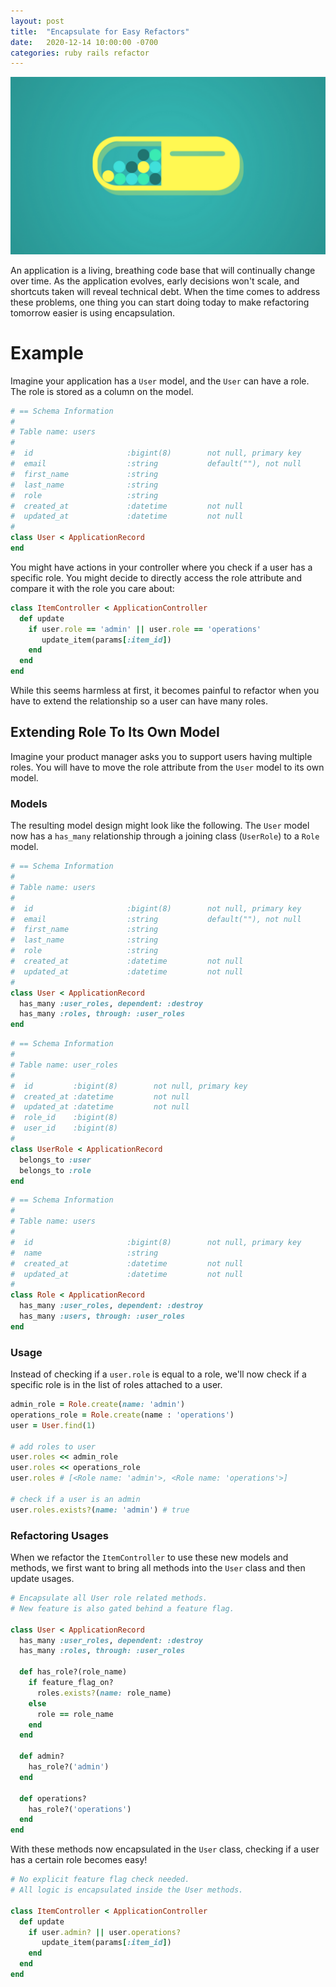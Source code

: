 ```yaml
---
layout: post
title:  "Encapsulate for Easy Refactors"
date:   2020-12-14 10:00:00 -0700
categories: ruby rails refactor
---
```

![encapsulate-for-easy-refactors](/public/images/encapsulate-for-easy-refactors.png)

An application is a living, breathing code base that will continually change over time. As the application evolves, early decisions won't scale, and shortcuts taken will reveal technical debt. When the time comes to address these problems, one thing you can start doing today to make refactoring tomorrow easier is using encapsulation.

# Example

Imagine your application has a `User` model, and the `User` can have a role. The role is stored as a column on the model.

```ruby
# == Schema Information
#
# Table name: users
#
#  id                     :bigint(8)        not null, primary key
#  email                  :string           default(""), not null
#  first_name             :string
#  last_name              :string
#  role                   :string
#  created_at             :datetime         not null
#  updated_at             :datetime         not null
#
class User < ApplicationRecord
end
```

You might have actions in your controller where you check if a user has a specific role. You might decide to directly access the role attribute and compare it with the role you care about:

```ruby
class ItemController < ApplicationController
  def update
    if user.role == 'admin' || user.role == 'operations'
       update_item(params[:item_id])
    end
  end
end
```

While this seems harmless at first, it becomes painful to refactor when you have to extend the relationship so a user can have many roles.

## Extending Role To Its Own Model

Imagine your product manager asks you to support users having multiple roles. You will have to move the role attribute from the `User` model to its own model.

### Models

The resulting model design might look like the following. The `User` model now has a `has_many` relationship through a joining class (`UserRole`) to a `Role` model.

```ruby
# == Schema Information
#
# Table name: users
#
#  id                     :bigint(8)        not null, primary key
#  email                  :string           default(""), not null
#  first_name             :string
#  last_name              :string
#  role                   :string
#  created_at             :datetime         not null
#  updated_at             :datetime         not null
#
class User < ApplicationRecord
  has_many :user_roles, dependent: :destroy
  has_many :roles, through: :user_roles
end
```

```ruby
# == Schema Information
#
# Table name: user_roles
#
#  id         :bigint(8)        not null, primary key
#  created_at :datetime         not null
#  updated_at :datetime         not null
#  role_id    :bigint(8)
#  user_id    :bigint(8)
#
class UserRole < ApplicationRecord
  belongs_to :user
  belongs_to :role
end
```

```ruby
# == Schema Information
#
# Table name: users
#
#  id                     :bigint(8)        not null, primary key
#  name                   :string
#  created_at             :datetime         not null
#  updated_at             :datetime         not null
#
class Role < ApplicationRecord
  has_many :user_roles, dependent: :destroy
  has_many :users, through: :user_roles
end
```

### Usage

Instead of checking if a `user.role` is equal to a role, we'll now check if a specific role is in the list of roles attached to a user.

```ruby
admin_role = Role.create(name: 'admin')
operations_role = Role.create(name : 'operations')
user = User.find(1)

# add roles to user
user.roles << admin_role
user.roles << operations_role
user.roles # [<Role name: 'admin'>, <Role name: 'operations'>]

# check if a user is an admin
user.roles.exists?(name: 'admin') # true
```

### Refactoring Usages

When we refactor the `ItemController` to use these new models and methods, we first want to bring all methods into the `User` class and then update usages.

```ruby
# Encapsulate all User role related methods.
# New feature is also gated behind a feature flag.

class User < ApplicationRecord
  has_many :user_roles, dependent: :destroy
  has_many :roles, through: :user_roles

  def has_role?(role_name)
    if feature_flag_on?
      roles.exists?(name: role_name)
    else
      role == role_name
    end
  end

  def admin?
    has_role?('admin')
  end

  def operations?
    has_role?('operations')
  end
end
```

With these methods now encapsulated in the `User` class, checking if a user has a certain role becomes easy!

```ruby
# No explicit feature flag check needed.
# All logic is encapsulated inside the User methods.

class ItemController < ApplicationController
  def update
    if user.admin? || user.operations?
       update_item(params[:item_id])
    end
  end
end
```
